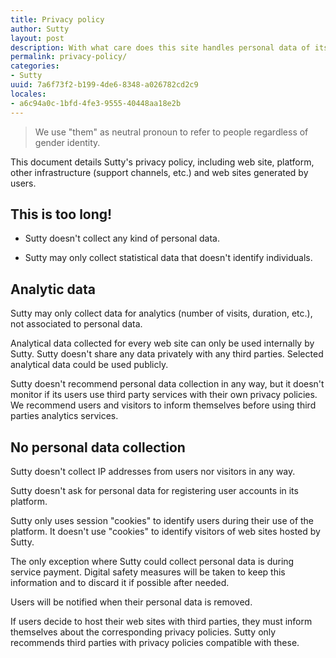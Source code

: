 ```yaml
---
title: Privacy policy
author: Sutty
layout: post
description: With what care does this site handles personal data of its users and visitors?
permalink: privacy-policy/
categories:
- Sutty
uuid: 7a6f73f2-b199-4de6-8348-a026782cd2c9
locales:
- a6c94a0c-1bfd-4fe3-9555-40448aa18e2b
---
```


> We use "them" as neutral pronoun to refer to people regardless of
> gender identity.

This document details Sutty's privacy policy, including web site,
platform, other infrastructure (support channels, etc.) and web sites
generated by users.

## This is too long!

* Sutty doesn't collect any kind of personal data.

* Sutty may only collect statistical data that doesn't identify
  individuals.

## Analytic data

Sutty may only collect data for analytics (number of visits, duration,
etc.), not associated to personal data.

Analytical data collected for every web site can only be used internally
by Sutty.  Sutty doesn't share any data privately with any third
parties.  Selected analytical data could be used publicly.

Sutty doesn't recommend personal data collection in any way, but it
doesn't monitor if its users use third party services with their own
privacy policies.  We recommend users and visitors to inform themselves
before using third parties analytics services.

## No personal data collection

Sutty doesn't collect IP addresses from users nor visitors in any way.

Sutty doesn't ask for personal data for registering user accounts in its
platform.

Sutty only uses session "cookies" to identify users during their use of
the platform.  It doesn't use "cookies" to identify visitors of web
sites hosted by Sutty.

The only exception where Sutty could collect personal data is during
service payment.  Digital safety measures will be taken to keep this
information and to discard it if possible after needed.

Users will be notified when their personal data is removed.

If users decide to host their web sites with third parties, they must
inform themselves about the corresponding privacy policies.  Sutty only
recommends third parties with privacy policies compatible with these.
